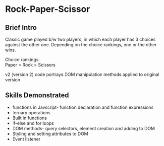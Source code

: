 # Rock-Paper-Scissor

## Brief Intro
Classic game played b/w two players, in which each player has 3 choices against the other one. Depending on the choice rankings, one or the other wins.

Choice rankings:\
Paper > Rock > Scissors

v2 (version 2) code portrays DOM manipulation methods applied to original version

## Skills Demonstrated
- functions in Javscript- function declaration and function expressions
- ternary operations
- Built in functions
- If-else and for loops
- DOM methods- query selectors, element creation and adding to DOM
- Styling and setting attributes to DOM
- Event listener
